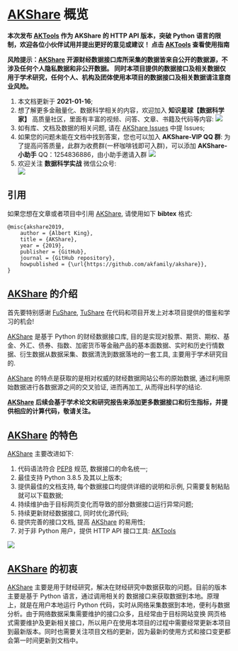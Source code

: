 # [AKShare](https://github.com/akfamily/akshare) 概览

**本次发布 [AKTools](https://github.com/akfamily/aktools) 作为 AKShare 的 HTTP API 版本，突破 Python 语言的限制，欢迎各位小伙伴试用并提出更好的意见或建议！ 点击 [AKTools](https://github.com/akfamily/aktools) 查看使用指南**

**风险提示：[AKShare](https://github.com/akfamily/akshare) 开源财经数据接口库所采集的数据皆来自公开的数据源，不涉及任何个人隐私数据和非公开数据。
同时本项目提供的数据接口及相关数据仅用于学术研究，任何个人、机构及团体使用本项目的数据接口及相关数据请注意商业风险。**

1. 本文档更新于 **2021-01-16**;
2. 想了解更多金融量化、数据科学相关的内容，欢迎加入 **知识星球【数据科学家】** 高质量社区，里面有丰富的视频、问答、文章、书籍及代码等内容: ![](https://jfds-1252952517.cos.ap-chengdu.myqcloud.com/akshare/readme/qrcode/data_scientist.png)
3. 如有库、文档及数据的相关问题, 请在 [AKShare Issues](https://github.com/akfamily/akshare/issues) 中提 Issues;
4. 如果您的问题未能在文档中找到答案，您也可以加入 **AKShare-VIP QQ 群**: 为了提高问答质量，此群为收费群(一杯咖啡钱即可入群)，可以添加 **AKShare-小助手** QQ：1254836886，由小助手邀请入群 ![](https://jfds-1252952517.cos.ap-chengdu.myqcloud.com/akshare/readme/qrcode/qr_code_1254836886.jpg)
5. 欢迎关注 **数据科学实战** 微信公众号: <div><img src="https://jfds-1252952517.cos.ap-chengdu.myqcloud.com/akshare/readme/qrcode/ds.png"></div>

## 引用

如果您想在文章或者项目中引用 [AKShare](https://github.com/akfamily/akshare/), 请使用如下 **bibtex** 格式:

```
@misc{akshare2019,
    author = {Albert King},
    title = {AKShare},
    year = {2019},
    publisher = {GitHub},
    journal = {GitHub repository},
    howpublished = {\url{https://github.com/akfamily/akshare}},
}
```

## [AKShare](https://github.com/akfamily/akshare) 的介绍

首先要特别感谢 [FuShare](https://github.com/jindaxiang/fushare), [TuShare](https://github.com/waditu/tushare) 在代码和项目开发上对本项目提供的借鉴和学习的机会!

[AKShare](https://github.com/akfamily/akshare) 是基于 Python 的财经数据接口库, 目的是实现对股票、期货、期权、基金、外汇、债券、指数、加密货币等金融产品的基本面数据、实时和历史行情数据、衍生数据从数据采集、数据清洗到数据落地的一套工具, 主要用于学术研究目的. 

[AKShare](https://github.com/akfamily/akshare) 的特点是获取的是相对权威的财经数据网站公布的原始数据, 通过利用原始数据进行各数据源之间的交叉验证, 进而再加工, 从而得出科学的结论.

**[AKShare](https://github.com/akfamily/akshare) 后续会基于学术论文和研究报告来添加更多数据接口和衍生指标，并提供相应的计算代码，敬请关注。**

## [AKShare](https://github.com/akfamily/akshare) 的特色

[AKShare](https://github.com/akfamily/akshare) 主要改进如下:

1. 代码语法符合 [PEP8](https://www.python.org/dev/peps/pep-0008) 规范, 数据接口的命名统一;
2. 最佳支持 Python 3.8.5 及其以上版本;
3. 提供最佳的文档支持, 每个数据接口均提供详细的说明和示例, 只需要复制粘贴就可以下载数据;
4. 持续维护由于目标网页变化而导致的部分数据接口运行异常问题;
5. 持续更新财经数据接口, 同时优化源代码;
6. 提供完善的接口文档, 提高 [AKShare](https://github.com/akfamily/akshare) 的易用性;
7. 对于非 Python 用户，提供 HTTP API 接口工具: [AKTools](https://aktools.readthedocs.io/)

![](https://jfds-1252952517.cos.ap-chengdu.myqcloud.com/akshare/readme/mindmap/AKShare.svg)

## [AKShare](https://github.com/akfamily/akshare) 的初衷

[AKShare](https://github.com/akfamily/akshare) 主要是用于财经研究，解决在财经研究中数据获取的问题。目前的版本主要是基于 Python 语言，通过调用相关的
数据接口来获取数据到本地。原理上，就是在用户本地运行 Python 代码，实时从网络采集数据到本地，便利与数据分析。由于网络数据采集需要维护的接口众多，且经常由于目标网站变换
网页格式需要维护及更新相关接口，所以用户在使用本项目的过程中需要经常更新本项目到最新版本。同时也需要关注项目文档的更新，因为最新的使用方式和接口变更都会第一时间更新到文档中。
